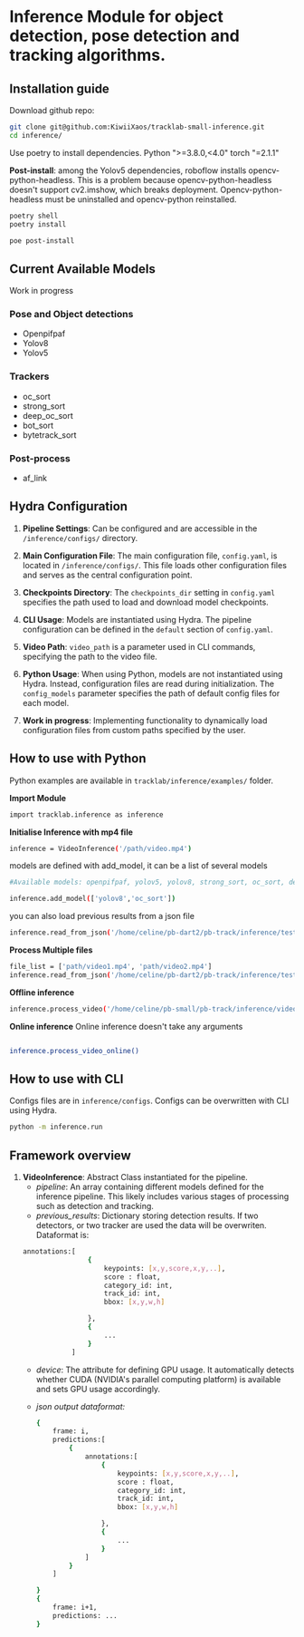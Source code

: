 # Inference Module for object detection, pose detection and tracking algorithms.


## Installation guide


Download github repo:
```bash
git clone git@github.com:KiwiiXaos/tracklab-small-inference.git
cd inference/
```
Use poetry to install dependencies. Python ">=3.8.0,<4.0" torch "=2.1.1"

**Post-install**: among the Yolov5 dependencies, roboflow installs opencv-python-headless. This is a problem because opencv-python-headless doesn't support cv2.imshow, which breaks deployment. Opencv-python-headless must be uninstalled and opencv-python reinstalled.

```bash
poetry shell
poetry install

poe post-install
```

## Current Available Models
Work in progress

### Pose and Object detections
* Openpifpaf
* Yolov8
* Yolov5

### Trackers
* oc_sort
* strong_sort
* deep_oc_sort
* bot_sort
* bytetrack_sort

### Post-process
* af_link 


## Hydra Configuration

1. **Pipeline Settings**: Can be configured and are accessible in the `/inference/configs/` directory.

2. **Main Configuration File**: The main configuration file, `config.yaml`, is located in `/inference/configs/`. This file loads other configuration files and serves as the central configuration point.

3. **Checkpoints Directory**: The `checkpoints_dir` setting in `config.yaml` specifies the path used to load and download model checkpoints.

4. **CLI Usage**: Models are instantiated using Hydra. The pipeline configuration can be defined in the `default` section of `config.yaml`.

5. **Video Path**: `video_path` is a parameter used in CLI commands, specifying the path to the video file.

6. **Python Usage**: When using Python, models are not instantiated using Hydra. Instead, configuration files are read during initialization. The `config_models` parameter specifies the path of default config files for each model.

7. **Work in progress**: Implementing functionality to dynamically load configuration files from custom paths specified by the user.


## How to use with Python

Python examples are available in `tracklab/inference/examples/` folder.

**Import Module**
```bash
import tracklab.inference as inference
```

**Initialise Inference with mp4 file**
```bash
inference = VideoInference('/path/video.mp4')

```
models are defined with add_model, it can be a list of several models
```bash
#Available models: openpifpaf, yolov5, yolov8, strong_sort, oc_sort, deep_oc_sort, bot_sort, bytetrack_sort

inference.add_model(['yolov8','oc_sort'])

```
you can also load previous results from a json file
```bash
inference.read_from_json('/home/celine/pb-dart2/pb-track/inference/test2.json')

```

**Process Multiple files**
```bash
file_list = ['path/video1.mp4', 'path/video2.mp4']
inference.read_from_json('/home/celine/pb-dart2/pb-track/inference/test2.json')

```

**Offline inference**
```bash
inference.process_video('/home/celine/pb-small/pb-track/inference/video_files/baby.json')
```
**Online inference**
Online inference doesn't take any arguments

```bash

inference.process_video_online()


```

## How to use with CLI

Configs files are in `inference/configs`. Configs can be overwritten with CLI using Hydra. 

```bash
python -m inference.run

```

## Framework overview

1. **VideoInference**: Abstract Class instantiated for the pipeline.  
    - *pipeline*: An array containing different models defined for the inference pipeline. This likely includes various stages of processing such as detection and tracking.
    - *previous_results*: Dictionary storing detection results. If two detectors, or two tracker are used the data will be overwriten. Dataformat is:
    ```bash
    annotations:[
                    {
                        keypoints: [x,y,score,x,y,..],
                        score : float,
                        category_id: int,
                        track_id: int,
                        bbox: [x,y,w,h]

                    },
                    {
                        ...
                    }
                ]
    ```
    - *device*: The attribute for defining GPU usage. It automatically detects whether CUDA (NVIDIA's parallel computing platform) is available and sets GPU usage accordingly. 

    - *json output dataformat:* 
        ```bash
        {
            frame: i,
            predictions:[
                {
                    annotations:[
                        {
                            keypoints: [x,y,score,x,y,..],
                            score : float,
                            category_id: int,
                            track_id: int,
                            bbox: [x,y,w,h]

                        },
                        {
                            ...
                        }
                    ]
                }
            ]

        }
        {
            frame: i+1,
            predictions: ...
        }

        ```
        
